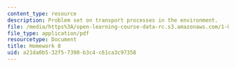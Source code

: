 ```yaml
---
content_type: resource
description: Problem set on transport processes in the environment.
file: /media/https%3A/open-learning-course-data-rc.s3.amazonaws.com/1-061-transport-processes-in-the-environment-fall-2008/a21da0b532f57390b3c4c61ca3c97358_homework8.pdf
file_type: application/pdf
resourcetype: Document
title: Homework 8
uid: a21da0b5-32f5-7390-b3c4-c61ca3c97358
---
```

